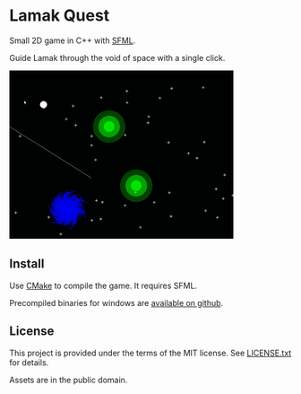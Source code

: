 Lamak Quest
===========

Small 2D game in C++ with [SFML](https://www.sfml-dev.org).

Guide Lamak through the void of space with a single click.

![example level](example.gif)

Install
-------

Use [CMake](https://cmake.org) to compile the game. It requires SFML.

Precompiled binaries for windows are [available on github](https://github.com/kimci86/LamakQuest/releases).

License
-------

This project is provided under the terms of the MIT license.
See [LICENSE.txt](LICENSE.txt) for details.

Assets are in the public domain.
